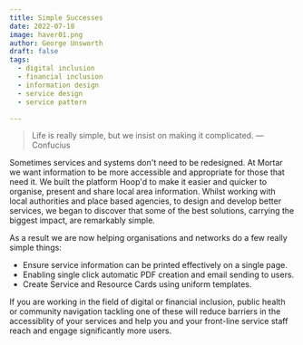 ```yaml
---
title: Simple Successes
date: 2022-07-18
image: haver01.png
author: George Unsworth
draft: false
tags:
  - digital inclusion
  - financial inclusion
  - information design
  - service design
  - service pattern

---
```


> Life is really simple, but we insist on making it complicated. ― Confucius

Sometimes services and systems don't need to be redesigned. At Mortar we want information to be more accessible and appropriate for those that need it. We built the platform Hoop'd to make it easier and quicker to organise, present and share local area information. Whilst working with local authorities and place based agencies, to design and develop better services, we began to discover that some of the best solutions, carrying the biggest impact, are remarkably simple. 

As a result we are now helping organisations and networks do a few really simple things:

- Ensure service information can be printed effectively on a single page.
- Enabling single click automatic PDF creation and email sending to users.  
- Create Service and Resource Cards using uniform templates. 

If you are working in the field of digital or financial inclusion, public health or community navigation tackling one of these will reduce barriers in the accessiblity of your services and help you and your front-line service staff reach and engage significantly more users.

